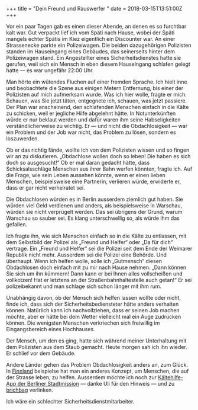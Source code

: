 +++
title = "Dein Freund und Rauswerfer "
date = 2018-03-15T13:51:00Z
+++


Vor ein paar Tagen gab es einen dieser Abende, an denen es so furchtbar kalt war. Gut verpackt lief ich vom Späti nach Hause, wobei der Späti mangels echter Spätis im Kiez eigentlich ein Discounter war. An einer Strassenecke parkte ein Polizeiwagen. Die beiden dazugehörigen Polizisten standen im Hauseingang eines Gebäudes, das seinerseits hinter dem Polizeiwagen stand. Ein Angestellter eines Sicherheitsdienstes hatte sie gerufen, weil sich ein Mensch in eben diesem Hauseingang schlafen gelegt hatte — es war ungefähr 22:00 Uhr.

Man hörte ein wütendes Fluchen auf einer fremden Sprache. Ich hielt inne und beobachtete die Szene aus einigen Metern Entfernung, bis einer der Polizisten auf mich aufmerksam wurde. Was ich hier wolle, fragte er mich. Schauen, was Sie jetzt täten, entgegnete ich, schauen, was jetzt passiere. Der Plan war anscheinend, den schlafenden Menschen einfach in die Kälte zu schicken, weil er jegliche Hilfe abgelehnt hätte. In Notunterkünften würde er nur beklaut werden und dafür waren ihm seine Habseligkeiten verständlicherweise zu wichtig. Er — und nicht die Obdachlosigkeit — war ein Problem und der Job war nicht, das Problem zu lösen, sondern es loszuwerden.

Ob er das richtig fände, wollte ich von dem Polizisten wissen und so fingen wir an zu diskutieren. „Obdachlose wollen doch so leben! Die haben es sich doch so ausgesucht!“ Ob er mal daran gedacht hätte, dass Schicksalsschläge Menschen aus ihrer Bahn werfen könnten, fragte ich. Auf die Frage, wie sein Leben aussehen könnte, wenn er einen lieben Menschen, beispielsweise eine Partnerin, verlieren würde, erwiderte er, dass er gar nicht verheiratet sei.

Die Obdachlosen würden es in Berlin ausserdem ziemlich gut haben. Sie würden viel Geld verdienen und anders, als beispielsweise in Warschau, würden sie nicht verprügelt werden. Das sei übrigens der Grund, warum Warschau so sauber sei. Es klang unterschwellig so, als würde ihm das gefallen.

Ich fragte ihn, wie sich Menschen einfach so in die Kälte zu entlassen, mit dem Selbstbild der Polizei als „Freund und Helfer“ oder „Da für dich“ vertrage. Ein „Freund und Helfer“ sei die Polizei seit dem Ende der Weimarer Republik nicht mehr. Ausserdem sei die Polizei eine Behörde. Und überhaupt. Wenn ich helfen wolle, solle ich „Gutmensch“ diesen Obdachlosen doch einfach mit zu mir nach Hause nehmen. „Dann können Sie sich um ihn kümmern! Dann kann er bei Ihnen alles vollscheißen und vollkotzen! Hat er letztens an der Straßenbahnhaltestelle auch getan!“ Er sei polizeibekannt und man schlage sich schon länger mit ihm rum.

Unabhängig davon, ob der Mensch sich helfen lassen wollte oder nicht, finde ich, dass sich der Sicherheitsbediensteter hätte anders verhalten können. Natürlich kann ich nachvollziehen, dass er seinen Job machen möchte, aber er hätte bei dem Wetter vielleicht mal ein Auge zudrücken können. Die wenigsten Menschen verkriechen sich freiwillig im Eingangsbereich eines Hochhauses.

Der Mensch, um den es ging, hatte sich während meiner Unterhaltung mit dem Polizisten aus dem Staub gemacht. Heute morgen sah ich ihn wieder. Er schlief vor dem Gebäude.

Andere Länder gehen das Problem Obdachlosigkeit anders an, zum Glück. In [Finnland](http://www.zeit.de/gesellschaft/zeitgeschehen/2018-03/finnland-soziale-gerechtigkeit-grundwohnen-juha-kaakinen-interview/komplettansicht) beispielse hat man ein anderes Konzept, um Menschen, die auf der Strasse leben, zu helfen. Ausserdem möchte ich noch zur [Kältehilfe-App der Berliner Stadtmission](https://www.berliner-stadtmission.de/aktuelles/kaeltehilfe-app/51abe73e12471c6a2f27744ead0f3829) — danke Uli für den Hinweis — und zu [brichbag](https://www.brichbag.de) verlinken.

Ich wäre ein schlechter Sicherheitsdienstmitarbeiter.
